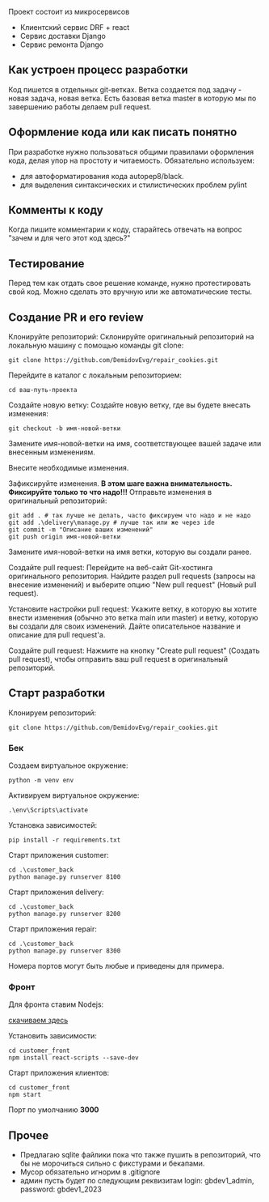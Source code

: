 Проект состоит из микросервисов

- Клиентский сервис DRF + react
- Сервис доставки Django
- Сервис ремонта Django

## Как устроен процесс разработки

Код пишется в отдельных git-ветках. Ветка создается под задачу - новая задача, новая ветка.
Есть базовая ветка master в которую мы по завершению работы делаем pull request.

## Оформление кода или как писать понятно

При разработке нужно пользоваться общими правилами оформления кода, делая упор на простоту и читаемость.
Обязательно используем:
- для автоформатирования кода autopep8/black.
- для выделения синтаксических и стилистических проблем pylint

## Комменты к коду

Когда пишите комментарии к коду, старайтесь отвечать на вопрос
"зачем и для чего этот код здесь?"

## Тестирование

Перед тем как отдать свое решение команде, нужно протестировать свой код. Можно
сделать это вручную или же автоматические тесты.


## Создание PR и его review
Клонируйте репозиторий: Склонируйте оригинальный репозиторий на локальную машину с помощью команды git clone:

```
git clone https://github.com/DemidovEvg/repair_cookies.git
```

Перейдите в каталог с локальным репозиторием:

```
cd ваш-путь-проекта
```

Создайте новую ветку: Создайте новую ветку, где вы будете внесать изменения:

``` 
git checkout -b имя-новой-ветки
```
Замените имя-новой-ветки на имя, соответствующее вашей задаче или внесенным изменениям.

Внесите необходимые изменения.

Зафиксируйте изменения. **В этом шаге важна внимательность. Фиксируйте только то что надо!!!**
Отправьте изменения в оригинальный репозиторий:

```
git add . # так лучше не делать, часто фиксируем что надо и не надо
git add .\delivery\manage.py # лучше так или же через ide
git commit -m "Описание ваших изменений"
git push origin имя-новой-ветки
```
Замените имя-новой-ветки на имя ветки, которую вы создали ранее.

Создайте pull request: Перейдите на веб-сайт Git-хостинга оригинального репозитория. Найдите раздел pull requests (запросы на внесение изменений) и выберите опцию "New pull request" (Новый pull request).

Установите настройки pull request: Укажите ветку, в которую вы хотите внести изменения (обычно это ветка main или master) и ветку, которую вы создали для своих изменений. Дайте описательное название и описание для pull request'а.

Создайте pull request: Нажмите на кнопку "Create pull request" (Создать pull request), чтобы отправить ваш pull request в оригинальный репозиторий.

## Старт разработки

Клонируем репозиторий:
```
git clone https://github.com/DemidovEvg/repair_cookies.git
```

### Бек

Создаем виртуальное окружение:
```
python -m venv env
```

Активируем виртуальное окружение:
```
.\env\Scripts\activate
```

Установка зависимостей:
```
pip install -r requirements.txt
```

Старт приложения customer:
```
cd .\customer_back
python manage.py runserver 8100
```

Старт приложения delivery:
```
cd .\customer_back
python manage.py runserver 8200
```

Старт приложения repair:
```
cd .\customer_back
python manage.py runserver 8300
```

Номера портов могут быть любые и приведены для примера.


### Фронт
Для фронта ставим Nodejs:

[скачиваем здесь](https://nodejs.org/en/download)

Установить зависимости:
```
cd customer_front
npm install react-scripts --save-dev
```

Старт приложения клиентов:
```
cd customer_front
npm start
```
Порт по умолчанию **3000**


## Прочее

- Предлагаю sqlite файлики пока что также пушить в репозиторий, что бы не морочиться сильно с фикстурами и бекапами.
- Мусор обязательно игнорим в .gitignore
- админ пусть будет по следующим реквизитам login: gbdev1_admin, password: gbdev1_2023

